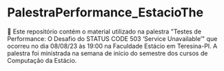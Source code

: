 # PalestraPerformance_EstacioThe
🚀 Este repositório contém o material utilizado na palestra "Testes de Performance: O Desafio do STATUS CODE 503 ‘Service Unavailable’" que ocorreu no dia 08/08/23 às 19:00 na Faculdade Estácio em Teresina-PI. A palestra foi ministrada na semana de início do semestre dos cursos de Computação da Estácio.
